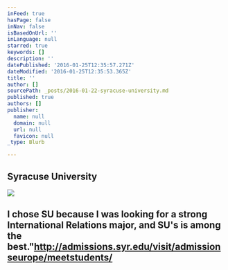```yaml
---
inFeed: true
hasPage: false
inNav: false
isBasedOnUrl: ''
inLanguage: null
starred: true
keywords: []
description: ''
datePublished: '2016-01-25T12:35:57.271Z'
dateModified: '2016-01-25T12:35:53.365Z'
title: ''
author: []
sourcePath: _posts/2016-01-22-syracuse-university.md
published: true
authors: []
publisher:
  name: null
  domain: null
  url: null
  favicon: null
_type: Blurb

---
```

## Syracuse University
![](https://the-grid-user-content.s3-us-west-2.amazonaws.com/c6799036-70c3-4878-9dc2-91976ea62322.jpg)

## I chose SU because I was looking for a strong International Relations major, and SU's is among the best."http://admissions.syr.edu/visit/admissionseurope/meetstudents/